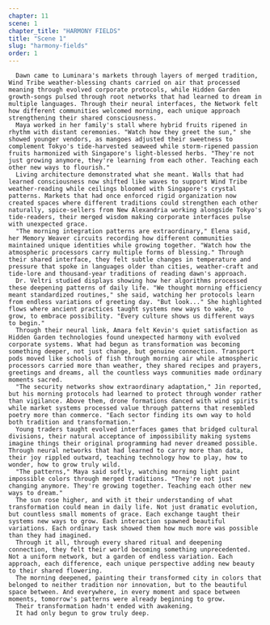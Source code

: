 ```yaml
---
chapter: 11
scene: 1
chapter_title: "HARMONY FIELDS"
title: "Scene 1"
slug: "harmony-fields"
order: 1
---
```


      Dawn came to Luminara's markets through layers of merged tradition, Wind Tribe weather-blessing chants carried on air that processed meaning through evolved corporate protocols, while Hidden Garden growth-songs pulsed through root networks that had learned to dream in multiple languages. Through their neural interfaces, the Network felt how different communities welcomed morning, each unique approach strengthening their shared consciousness.
      Maya worked in her family's stall where hybrid fruits ripened in rhythm with distant ceremonies. "Watch how they greet the sun," she showed younger vendors, as mangoes adjusted their sweetness to complement Tokyo's tide-harvested seaweed while storm-ripened passion fruits harmonized with Singapore's light-blessed herbs. "They're not just growing anymore, they're learning from each other. Teaching each other new ways to flourish."
      Living architecture demonstrated what she meant. Walls that had learned consciousness now shifted like waves to support Wind Tribe weather-reading while ceilings bloomed with Singapore's crystal patterns. Markets that had once enforced rigid organization now created spaces where different traditions could strengthen each other naturally, spice-sellers from New Alexandria working alongside Tokyo's tide-readers, their merged wisdom making corporate interfaces pulse with unexpected grace.
      "The morning integration patterns are extraordinary," Elena said, her Memory Weaver circuits recording how different communities maintained unique identities while growing together. "Watch how the atmospheric processors carry multiple forms of blessing." Through their shared interface, they felt subtle changes in temperature and pressure that spoke in languages older than cities, weather-craft and tide-lore and thousand-year traditions of reading dawn's approach.
      Dr. Veltri studied displays showing how her algorithms processed these deepening patterns of daily life. "We thought morning efficiency meant standardized routines," she said, watching her protocols learn from endless variations of greeting day. "But look..." She highlighted flows where ancient practices taught systems new ways to wake, to grow, to embrace possibility. "Every culture shows us different ways to begin."
      Through their neural link, Amara felt Kevin's quiet satisfaction as Hidden Garden technologies found unexpected harmony with evolved corporate systems. What had begun as transformation was becoming something deeper, not just change, but genuine connection. Transport pods moved like schools of fish through morning air while atmospheric processors carried more than weather, they shared recipes and prayers, greetings and dreams, all the countless ways communities made ordinary moments sacred.
      "The security networks show extraordinary adaptation," Jin reported, but his morning protocols had learned to protect through wonder rather than vigilance. Above them, drone formations danced with wind spirits while market systems processed value through patterns that resembled poetry more than commerce. "Each sector finding its own way to hold both tradition and transformation."
      Young traders taught evolved interfaces games that bridged cultural divisions, their natural acceptance of impossibility making systems imagine things their original programming had never dreamed possible. Through neural networks that had learned to carry more than data, their joy rippled outward, teaching technology how to play, how to wonder, how to grow truly wild.
      "The patterns," Maya said softly, watching morning light paint impossible colors through merged traditions. "They're not just changing anymore. They're growing together. Teaching each other new ways to dream."
      The sun rose higher, and with it their understanding of what transformation could mean in daily life. Not just dramatic evolution, but countless small moments of grace. Each exchange taught their systems new ways to grow. Each interaction spawned beautiful variations. Each ordinary task showed them how much more was possible than they had imagined.
      Through it all, through every shared ritual and deepening connection, they felt their world becoming something unprecedented. Not a uniform network, but a garden of endless variation. Each approach, each difference, each unique perspective adding new beauty to their shared flowering.
      The morning deepened, painting their transformed city in colors that belonged to neither tradition nor innovation, but to the beautiful space between. And everywhere, in every moment and space between moments, tomorrow's patterns were already beginning to grow.
      Their transformation hadn't ended with awakening.
      It had only begun to grow truly deep.
